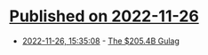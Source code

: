 # [Published on 2022-11-26](index.md)

* [2022-11-26, 15:35:08](https://news.ycombinator.com/item?id=33753454) - [The $205.4B Gulag](https://gouldasks.substack.com/p/the-2054-billion-gulag)
